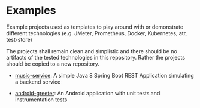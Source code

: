 # Examples
Example projects used as templates to play around with or demonstrate different technologies (e.g. JMeter, Prometheus, Docker, Kubernetes, atr, test-store)

The projects shall remain clean and simplistic and there should be no artifacts of the tested technologies in this repository.
Rather the projects should be copied to a new repository.


* [music-service](https://github.com/ybonjour/examples/tree/master/music-service): A simple Java 8 Spring Boot REST Application simulating a backend service

* [android-greeter](https://github.com/ybonjour/examples/tree/master/android-greeter): An Android application with unit tests and instrumentation tests
